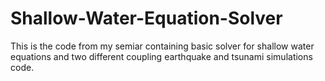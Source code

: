 # Shallow-Water-Equation-Solver
This is the code from my semiar containing basic solver for shallow water equations and two different coupling earthquake and tsunami simulations code.
